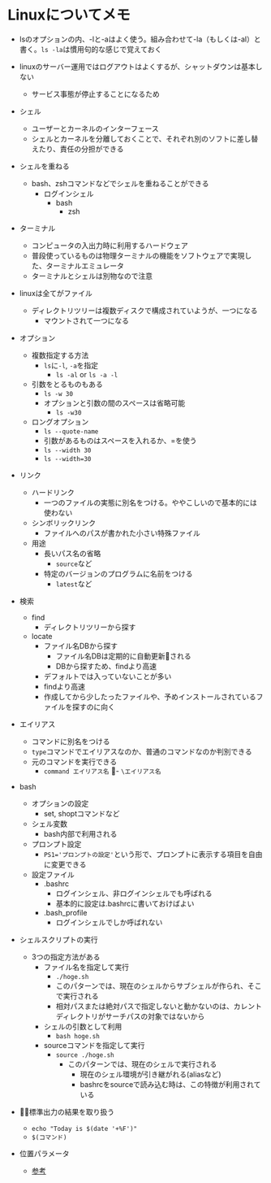 # Linuxについてメモ

- lsのオプションの内、-lと-aはよく使う。組み合わせて-la（もしくは-al）と書く。`ls -la`は慣用句的な感じで覚えておく

- linuxのサーバー運用ではログアウトはよくするが、シャットダウンは基本しない
  - サービス事態が停止することになるため

- シェル
  - ユーザーとカーネルのインターフェース
  - シェルとカーネルを分離しておくことで、それぞれ別のソフトに差し替えたり、責任の分担ができる

- シェルを重ねる
  - bash、zshコマンドなどでシェルを重ねることができる
    - ログインシェル
      - bash
        - zsh

- ターミナル
  - コンピュータの入出力時に利用するハードウェア
  - 普段使っているものは物理ターミナルの機能をソフトウェアで実現した、ターミナルエミュレータ
  - ターミナルとシェルは別物なので注意

- linuxは全てがファイル
  - ディレクトリツリーは複数ディスクで構成されていようが、一つになる
    - マウントされて一つになる

- オプション
  - 複数指定する方法
    - `ls`に`-l`, `-a`を指定
      - `ls -al` or `ls -a -l`
  - 引数をとるものもある
    - `ls -w 30`
    - オプションと引数の間のスペースは省略可能
      - `ls -w30`
  - ロングオプション
    - `ls --quote-name`
    - 引数があるものはスペースを入れるか、=を使う
    - `ls --width 30`
    - `ls --width=30`

- リンク
  - ハードリンク
    - 一つのファイルの実態に別名をつける。ややこしいので基本的には使わない
  - シンボリックリンク
    - ファイルへのパスが書かれた小さい特殊ファイル
  - 用途
    - 長いパス名の省略
      - `source`など
    - 特定のバージョンのプログラムに名前をつける
      - `latest`など

- 検索
  - find
    - ディレクトリツリーから探す
  - locate
    - ファイル名DBから探す
      - ファイル名DBは定期的に自動更新される
      - DBから探すため、findより高速
    - デフォルトでは入っていないことが多い
    - findより高速
    - 作成してから少したったファイルや、予めインストールされているファイルを探すのに向く

- エイリアス
  - コマンドに別名をつける
  - `type`コマンドでエイリアスなのか、普通のコマンドなのか判別できる
  - 元のコマンドを実行できる
    - `command エイリアス名`
    - `\エイリアス名`

- bash
  - オプションの設定
    - set, shoptコマンドなど
  - シェル変数
    - bash内部で利用される
  - プロンプト設定
    - `PS1='プロンプトの設定'`という形で、プロンプトに表示する項目を自由に変更できる
  - 設定ファイル
    - .bashrc
      - ログインシェル、非ログインシェルでも呼ばれる
      - 基本的に設定は.bashrcに書いておけばよい
    - .bash_profile
      - ログインシェルでしか呼ばれない

- シェルスクリプトの実行
  - 3つの指定方法がある
    - ファイル名を指定して実行
      - `./hoge.sh`
      - このパターンでは、現在のシェルからサブシェルが作られ、そこで実行される
      - 相対パスまたは絶対パスで指定しないと動かないのは、カレントディレクトリがサーチパスの対象ではないから
    - シェルの引数として利用
      - `bash hoge.sh`
    - sourceコマンドを指定して実行
      - `source ./hoge.sh`
        - このパターンでは、現在のシェルで実行される
          - 現在のシェル環境が引き継がれる(aliasなど)
          - bashrcをsourceで読み込む時は、この特徴が利用されている

- 標準出力の結果を取り扱う
  -  `echo "Today is $(date '+%F')"`
    - `$(コマンド)`

- 位置パラメータ
  - [参考](https://shellscript.sunone.me/parameter.html#%E5%BC%95%E6%95%B0%E5%87%A6%E7%90%86%E3%81%AB%E4%BD%BF%E7%94%A8%E3%81%99%E3%82%8B%E5%A4%89%E6%95%B0)


